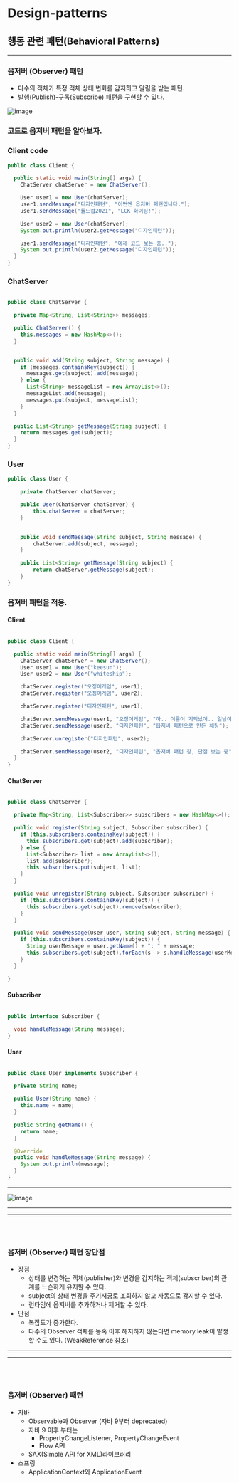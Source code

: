 # Design-patterns
## 행동 관련 패턴(Behavioral Patterns)

---
### 옵저버 (Observer) 패턴
* 다수의 객체가 특정 객체 상태 변화를 감지하고 알림을 받는 패턴.
* 발행(Publish)-구독(Subscribe) 패턴을 구현할 수 있다.

![image](https://user-images.githubusercontent.com/60100532/204134993-194c24d4-5bb7-42e1-97c0-0c6873744509.png)

### 코드로 옵져버 패턴을 알아보자.
 
### Client code

```java
public class Client {

  public static void main(String[] args) {
    ChatServer chatServer = new ChatServer();

    User user1 = new User(chatServer);
    user1.sendMessage("디자인패턴", "이번엔 옵저버 패턴입니다.");
    user1.sendMessage("롤드컵2021", "LCK 화이팅!");

    User user2 = new User(chatServer);
    System.out.println(user2.getMessage("디자인패턴"));

    user1.sendMessage("디자인패턴", "예제 코드 보는 중..");
    System.out.println(user2.getMessage("디자인패턴"));
  }
}

```
### ChatServer
```java

public class ChatServer {

  private Map<String, List<String>> messages;

  public ChatServer() {
    this.messages = new HashMap<>();
  }


  public void add(String subject, String message) {
    if (messages.containsKey(subject)) {
      messages.get(subject).add(message);
    } else {
      List<String> messageList = new ArrayList<>();
      messageList.add(message);
      messages.put(subject, messageList);
    }
  }

  public List<String> getMessage(String subject) {
    return messages.get(subject);
  }
}
```

 
### User
```java
public class User {

    private ChatServer chatServer;

    public User(ChatServer chatServer) {
        this.chatServer = chatServer;
    }


    public void sendMessage(String subject, String message) {
        chatServer.add(subject, message);
    }

    public List<String> getMessage(String subject) {
        return chatServer.getMessage(subject);
    }
}

```
### 옵져버 패턴을 적용.
#### Client
```java

public class Client {

  public static void main(String[] args) {
    ChatServer chatServer = new ChatServer();
    User user1 = new User("keesun");
    User user2 = new User("whiteship");

    chatServer.register("오징어게임", user1);
    chatServer.register("오징어게임", user2);

    chatServer.register("디자인패턴", user1);

    chatServer.sendMessage(user1, "오징어게임", "아.. 이름이 기억났어.. 일남이야.. 오일남");
    chatServer.sendMessage(user2, "디자인패턴", "옵저버 패턴으로 만든 채팅");

    chatServer.unregister("디자인패턴", user2);

    chatServer.sendMessage(user2, "디자인패턴", "옵저버 패턴 장, 단점 보는 중");
  }
}

``` 
#### ChatServer
```java

public class ChatServer {

  private Map<String, List<Subscriber>> subscribers = new HashMap<>();

  public void register(String subject, Subscriber subscriber) {
    if (this.subscribers.containsKey(subject)) {
      this.subscribers.get(subject).add(subscriber);
    } else {
      List<Subscriber> list = new ArrayList<>();
      list.add(subscriber);
      this.subscribers.put(subject, list);
    }
  }

  public void unregister(String subject, Subscriber subscriber) {
    if (this.subscribers.containsKey(subject)) {
      this.subscribers.get(subject).remove(subscriber);
    }
  }

  public void sendMessage(User user, String subject, String message) {
    if (this.subscribers.containsKey(subject)) {
      String userMessage = user.getName() + ": " + message;
      this.subscribers.get(subject).forEach(s -> s.handleMessage(userMessage));
    }
  }

}

```

#### Subscriber
```java

public interface Subscriber {

  void handleMessage(String message);
}

```
#### User
```java

public class User implements Subscriber {

  private String name;

  public User(String name) {
    this.name = name;
  }

  public String getName() {
    return name;
  }

  @Override
  public void handleMessage(String message) {
    System.out.println(message);
  }
}

```
---
![image](https://user-images.githubusercontent.com/60100532/204136624-db7c29b9-29cd-41d5-bee3-ada72ebb4e58.png)
___
___

<br/> 

<br/> 

### 옵저버 (Observer) 패턴 장단점
* 장점
    * 상태를 변경하는 객체(publisher)와 변경을 감지하는 객체(subscriber)의 관계를 느슨하게 유지할 수 있다.
    * subject의 상태 변경을 주기저긍로 조회하지 않고 자동으로 감지할 수 있다.
    * 런타임에 옵저버를 추가하거나 제거할 수 있다.
* 단점
    * 복잡도가 증가한다.
    * 다수의 Observer 객체를 동혹 이후 해지하지 않는다면 memory leak이 발생할 수도 있다. (WeakReference 참조)

___
___

<br/> 

<br/> 

### 옵저버 (Observer) 패턴

* 자바
  * Observable과 Observer (자바 9부터 deprecated)
  * 자바 9 이후 부터는
    * PropertyChangeListener, PropertyChangeEvent
    * Flow API
  * SAX(Simple API for XML)라이브러리
* 스프링
  * ApplicationContext와 ApplicationEvent

